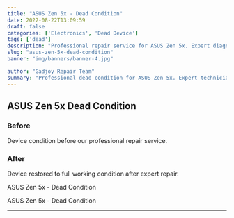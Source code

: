 ```yaml
---
title: "ASUS Zen 5x - Dead Condition"
date: 2022-08-22T13:09:59
draft: false
categories: ['Electronics', 'Dead Device']
tags: ['dead']
description: "Professional repair service for ASUS Zen 5x. Expert diagnosis and quality repairs in Bangalore."
slug: "asus-zen-5x-dead-condition"
banner: "img/banners/banner-4.jpg"

author: "Gadjoy Repair Team"
summary: "Professional dead condition for ASUS Zen 5x. Expert technicians, quality parts, warranty included."
---
```


## ASUS Zen 5x Dead Condition

### Before

Device condition before our professional repair service.

### After

Device restored to full working condition after expert repair.

ASUS Zen 5x - Dead Condition

ASUS Zen 5x - Dead Condition

---
